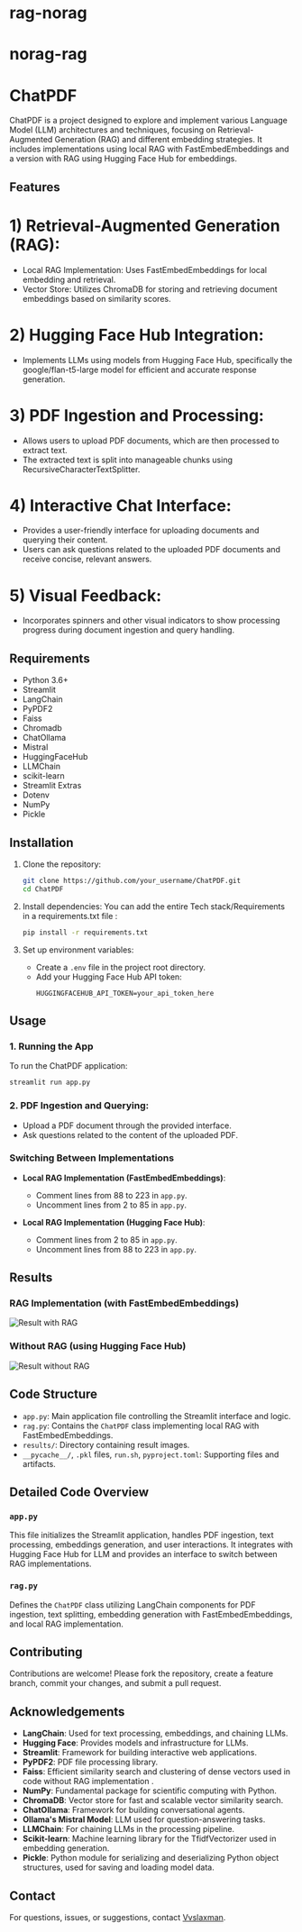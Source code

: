 # rag-norag
# norag-rag

# ChatPDF

ChatPDF is a project designed to explore and implement various Language Model (LLM) architectures and techniques, focusing on Retrieval-Augmented Generation (RAG) and different embedding strategies. It includes implementations using local RAG with FastEmbedEmbeddings and a version with RAG using Hugging Face Hub for embeddings.

## Features

# 1)  Retrieval-Augmented Generation (RAG):

   - Local RAG Implementation: Uses FastEmbedEmbeddings for local embedding and retrieval.
   - Vector Store: Utilizes ChromaDB for storing and retrieving document embeddings based on similarity scores.
# 2)  Hugging Face Hub Integration:

   - Implements LLMs using models from Hugging Face Hub, specifically the google/flan-t5-large model for efficient and accurate response generation.
# 3)  PDF Ingestion and Processing:

   - Allows users to upload PDF documents, which are then processed to extract text.
   - The extracted text is split into manageable chunks using RecursiveCharacterTextSplitter.
# 4) Interactive Chat Interface:

   - Provides a user-friendly interface for uploading documents and querying their content.
   - Users can ask questions related to the uploaded PDF documents and receive concise, relevant answers.
# 5) Visual Feedback:

   - Incorporates spinners and other visual indicators to show processing progress during document ingestion and query handling.
## Requirements

- Python 3.6+
- Streamlit
- LangChain
- PyPDF2
- Faiss
- Chromadb
- ChatOllama
- Mistral
- HuggingFaceHub
- LLMChain
- scikit-learn
- Streamlit Extras
- Dotenv
- NumPy
- Pickle
  
## Installation

1. Clone the repository:
   ```bash
   git clone https://github.com/your_username/ChatPDF.git
   cd ChatPDF
   ```

2. Install dependencies:
   You can add the entire Tech stack/Requirements in a requirements.txt file :
   ```bash 
   pip install -r requirements.txt
   ```

3. Set up environment variables:
   - Create a `.env` file in the project root directory.
   - Add your Hugging Face Hub API token:
     ```
     HUGGINGFACEHUB_API_TOKEN=your_api_token_here
     ```

## Usage

### 1. Running the App

To run the ChatPDF application:

```bash
streamlit run app.py
```
### 2. PDF Ingestion and Querying:

   - Upload a PDF document through the provided interface.
   - Ask questions related to the content of the uploaded PDF.
### Switching Between Implementations

- **Local RAG Implementation (FastEmbedEmbeddings)**:
  - Comment lines from 88 to 223 in `app.py`.
  - Uncomment lines from 2 to 85 in `app.py`.

- **Local RAG Implementation (Hugging Face Hub)**:
  - Comment lines from 2 to 85 in `app.py`.
  - Uncomment lines from 88 to 223 in `app.py`.

## Results

### RAG Implementation (with FastEmbedEmbeddings)

![Result with RAG](ChatPDF/results/with-rag3.png)


### Without RAG (using Hugging Face Hub)

![Result without RAG](ChatPDF/results/no-rag2.png)

## Code Structure

- `app.py`: Main application file controlling the Streamlit interface and logic.
- `rag.py`: Contains the `ChatPDF` class implementing local RAG with FastEmbedEmbeddings.
- `results/`: Directory containing result images.
- `__pycache__/`, `.pkl` files, `run.sh`, `pyproject.toml`: Supporting files and artifacts.

## Detailed Code Overview

### `app.py`

This file initializes the Streamlit application, handles PDF ingestion, text processing, embeddings generation, and user interactions. It integrates with Hugging Face Hub for LLM and provides an interface to switch between RAG implementations.

### `rag.py`

Defines the `ChatPDF` class utilizing LangChain components for PDF ingestion, text splitting, embedding generation with FastEmbedEmbeddings, and local RAG implementation.

## Contributing

Contributions are welcome! Please fork the repository, create a feature branch, commit your changes, and submit a pull request.

## Acknowledgements

- **LangChain**: Used for text processing, embeddings, and chaining LLMs.
- **Hugging Face**: Provides models and infrastructure for LLMs.
- **Streamlit**: Framework for building interactive web applications.
- **PyPDF2**: PDF file processing library.
- **Faiss**: Efficient similarity search and clustering of dense vectors used in code without RAG implementation .
- **NumPy**: Fundamental package for scientific computing with Python.
- **ChromaDB**: Vector store for fast and scalable vector similarity search.
- **ChatOllama**: Framework for building conversational agents.
- **Ollama's Mistral Model**: LLM used for question-answering tasks.
- **LLMChain**: For chaining LLMs in the processing pipeline.
- **Scikit-learn**: Machine learning library for the TfidfVectorizer used in embedding generation.
- **Pickle**: Python module for serializing and deserializing Python object structures, used for saving and loading model data.

## Contact

For questions, issues, or suggestions, contact [Vvslaxman](mailto:vvslaxman14@gmail.com).

